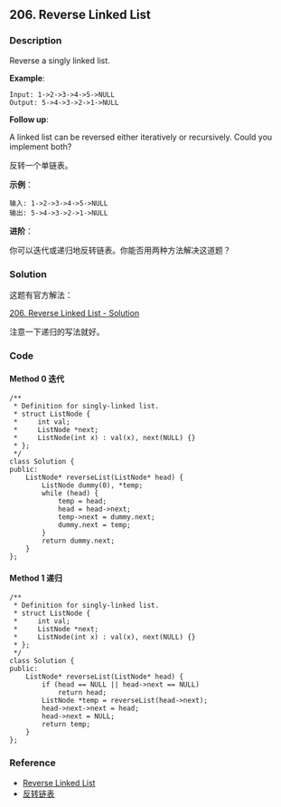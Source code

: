 ## 206. Reverse Linked List

### Description

Reverse a singly linked list.

**Example**:

```
Input: 1->2->3->4->5->NULL
Output: 5->4->3->2->1->NULL
```

**Follow up**:

A linked list can be reversed either iteratively or recursively. Could you implement both?

反转一个单链表。

**示例**：

```
输入: 1->2->3->4->5->NULL
输出: 5->4->3->2->1->NULL
```

**进阶**：

你可以迭代或递归地反转链表。你能否用两种方法解决这道题？

### Solution

这题有官方解法：

[206. Reverse Linked List - Solution](https://leetcode.com/problems/reverse-linked-list/solution/)

注意一下递归的写法就好。

### Code

#### Method 0 迭代

```
/**
 * Definition for singly-linked list.
 * struct ListNode {
 *     int val;
 *     ListNode *next;
 *     ListNode(int x) : val(x), next(NULL) {}
 * };
 */
class Solution {
public:
    ListNode* reverseList(ListNode* head) {
        ListNode dummy(0), *temp;
        while (head) {
            temp = head;
            head = head->next;
            temp->next = dummy.next;
            dummy.next = temp;
        }
        return dummy.next;
    }
};
```

#### Method 1 递归

```
/**
 * Definition for singly-linked list.
 * struct ListNode {
 *     int val;
 *     ListNode *next;
 *     ListNode(int x) : val(x), next(NULL) {}
 * };
 */
class Solution {
public:
    ListNode* reverseList(ListNode* head) {
        if (head == NULL || head->next == NULL)
            return head;
        ListNode *temp = reverseList(head->next);
        head->next->next = head;
        head->next = NULL;
        return temp;
    }
};
```

### Reference

- [Reverse Linked List](https://leetcode.com/problems/reverse-linked-list/description/)
- [反转链表](https://leetcode-cn.com/problems/reverse-linked-list/description/)
